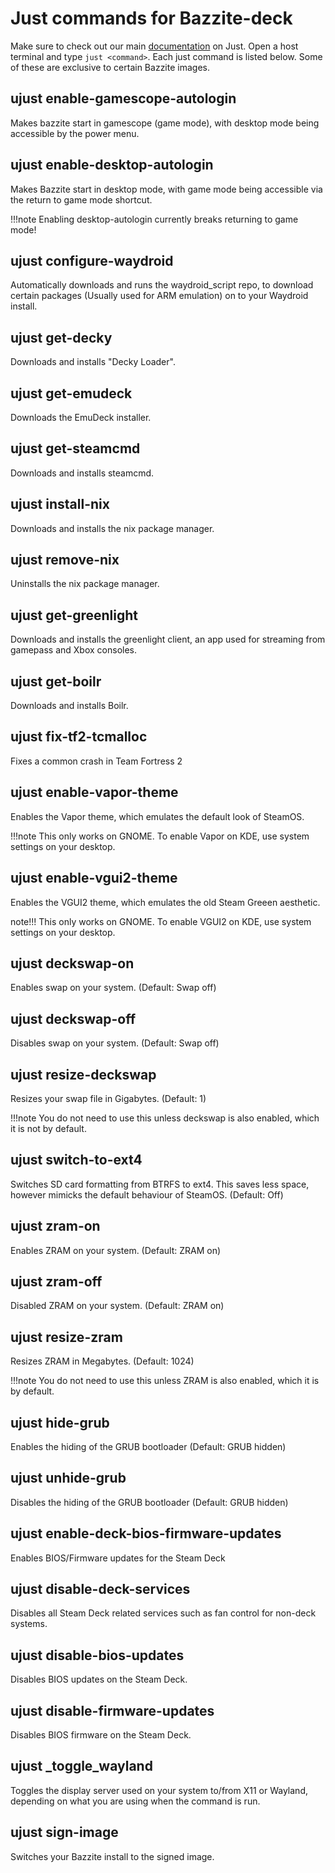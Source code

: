 # Just commands for Bazzite-deck
Make sure to check out our main [documentation](https://universal-blue.org/guide/just/) on Just. Open a host terminal and type `just <command>`.  Each just command is listed below.  Some of these are exclusive to certain Bazzite images.

## ujust enable-gamescope-autologin
Makes bazzite start in gamescope (game mode), with desktop mode being accessible by the power menu.

## ujust enable-desktop-autologin
Makes Bazzite start in desktop mode, with game mode being accessible via the return to game mode shortcut.

!!!note
    Enabling desktop-autologin currently breaks returning to game mode!

## ujust configure-waydroid
Automatically downloads and runs the waydroid_script repo, to download certain packages (Usually used for ARM emulation) on to your Waydroid install.

## ujust get-decky
Downloads and installs "Decky Loader".

## ujust get-emudeck
Downloads the EmuDeck installer.

## ujust get-steamcmd
Downloads and installs steamcmd.

## ujust install-nix
Downloads and installs the nix package manager.

## ujust remove-nix
Uninstalls the nix package manager.

## ujust get-greenlight
Downloads and installs the greenlight client, an app used for streaming from gamepass and Xbox consoles.

## ujust get-boilr
Downloads and installs Boilr.

## ujust fix-tf2-tcmalloc
Fixes a common crash in Team Fortress 2

## ujust enable-vapor-theme
Enables the Vapor theme, which emulates the default look of SteamOS.

!!!note
    This only works on GNOME. To enable Vapor on KDE, use system settings on your desktop.

## ujust enable-vgui2-theme
Enables the VGUI2 theme, which emulates the old Steam Greeen aesthetic.

note!!!
    This only works on GNOME. To enable VGUI2 on KDE, use system settings on your desktop.

## ujust deckswap-on
Enables swap on your system. (Default: Swap off)

## ujust deckswap-off
Disables swap on your system. (Default: Swap off)

## ujust resize-deckswap
Resizes your swap file in Gigabytes. (Default: 1)

!!!note
    You do not need to use this unless deckswap is also enabled, which it is not by default.

## ujust switch-to-ext4
Switches SD card formatting from BTRFS to ext4. This saves less space, however mimicks the default behaviour of SteamOS. (Default: Off)

## ujust zram-on
Enables ZRAM on your system. (Default: ZRAM on)

## ujust zram-off
Disabled ZRAM on your system. (Default: ZRAM on)

## ujust resize-zram
Resizes ZRAM in Megabytes. (Default: 1024)

!!!note
    You do not need to use this unless ZRAM is also enabled, which it is by default.

## ujust hide-grub
Enables the hiding of the GRUB bootloader (Default: GRUB hidden)

## ujust unhide-grub
Disables the hiding of the GRUB bootloader (Default: GRUB hidden)

## ujust enable-deck-bios-firmware-updates
Enables BIOS/Firmware updates for the Steam Deck

## ujust disable-deck-services
Disables all Steam Deck related services such as fan control for non-deck systems.

## ujust disable-bios-updates
Disables BIOS updates on the Steam Deck.

## ujust disable-firmware-updates
Disables BIOS firmware on the Steam Deck.

## ujust _toggle_wayland
Toggles the display server used on your system to/from X11 or Wayland, depending on what you are using when the command is run.

## ujust sign-image
Switches your Bazzite install to the signed image.
